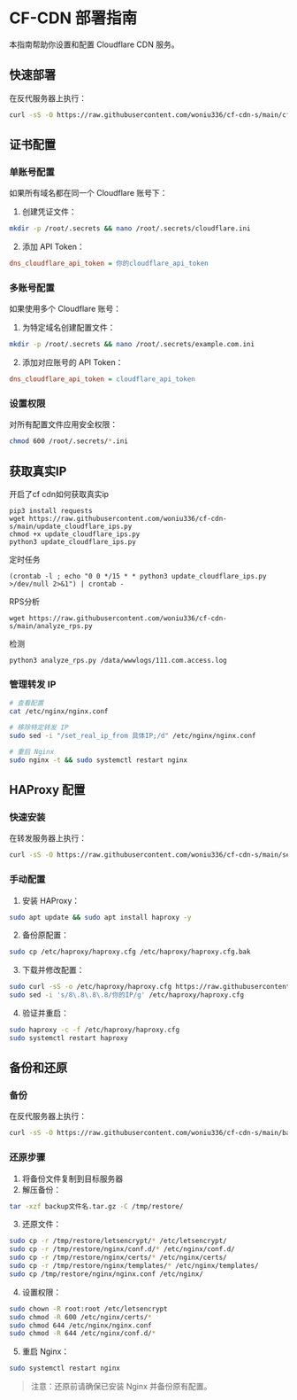 # CF-CDN 部署指南

本指南帮助你设置和配置 Cloudflare CDN 服务。


## 快速部署

在反代服务器上执行：

```bash
curl -sS -O https://raw.githubusercontent.com/woniu336/cf-cdn-s/main/cf-cdn-s.sh && chmod +x cf-cdn-s.sh && ./cf-cdn-s.sh
```

## 证书配置

### 单账号配置
如果所有域名都在同一个 Cloudflare 账号下：

1. 创建凭证文件：
```bash
mkdir -p /root/.secrets && nano /root/.secrets/cloudflare.ini
```

2. 添加 API Token：
```ini
dns_cloudflare_api_token = 你的cloudflare_api_token
```

### 多账号配置
如果使用多个 Cloudflare 账号：

1. 为特定域名创建配置文件：
```bash
mkdir -p /root/.secrets && nano /root/.secrets/example.com.ini
```

2. 添加对应账号的 API Token：
```ini
dns_cloudflare_api_token = cloudflare_api_token
```

### 设置权限
对所有配置文件应用安全权限：
```bash
chmod 600 /root/.secrets/*.ini
```

## 获取真实IP

开启了cf cdn如何获取真实ip

```
pip3 install requests
wget https://raw.githubusercontent.com/woniu336/cf-cdn-s/main/update_cloudflare_ips.py
chmod +x update_cloudflare_ips.py
python3 update_cloudflare_ips.py
```

定时任务

```
(crontab -l ; echo "0 0 */15 * * python3 update_cloudflare_ips.py >/dev/null 2>&1") | crontab -
```

RPS分析

```
wget https://raw.githubusercontent.com/woniu336/cf-cdn-s/main/analyze_rps.py
```

检测

```
python3 analyze_rps.py /data/wwwlogs/111.com.access.log
```

### 管理转发 IP
```bash
# 查看配置
cat /etc/nginx/nginx.conf

# 移除特定转发 IP
sudo sed -i "/set_real_ip_from 具体IP;/d" /etc/nginx/nginx.conf

# 重启 Nginx
sudo nginx -t && sudo systemctl restart nginx
```



## HAProxy 配置

### 快速安装
在转发服务器上执行：
```bash
curl -sS -O https://raw.githubusercontent.com/woniu336/cf-cdn-s/main/setup_haproxy.sh && chmod +x setup_haproxy.sh && ./setup_haproxy.sh
```

### 手动配置
1. 安装 HAProxy：
```bash
sudo apt update && sudo apt install haproxy -y
```

2. 备份原配置：
```bash
sudo cp /etc/haproxy/haproxy.cfg /etc/haproxy/haproxy.cfg.bak
```

3. 下载并修改配置：
```bash
sudo curl -sS -o /etc/haproxy/haproxy.cfg https://raw.githubusercontent.com/woniu336/cf-cdn-s/main/haproxy.cfg
sudo sed -i 's/8\.8\.8\.8/你的IP/g' /etc/haproxy/haproxy.cfg
```

4. 验证并重启：
```bash
sudo haproxy -c -f /etc/haproxy/haproxy.cfg
sudo systemctl restart haproxy
```

## 备份和还原

### 备份
在反代服务器上执行：
```bash
curl -sS -O https://raw.githubusercontent.com/woniu336/cf-cdn-s/main/backup-nginx-ssl.sh && chmod +x backup-nginx-ssl.sh && ./backup-nginx-ssl.sh
```

### 还原步骤
1. 将备份文件复制到目标服务器
2. 解压备份：
```bash
tar -xzf backup文件名.tar.gz -C /tmp/restore/
```

3. 还原文件：
```bash
sudo cp -r /tmp/restore/letsencrypt/* /etc/letsencrypt/
sudo cp -r /tmp/restore/nginx/conf.d/* /etc/nginx/conf.d/
sudo cp -r /tmp/restore/nginx/certs/* /etc/nginx/certs/
sudo cp -r /tmp/restore/nginx/templates/* /etc/nginx/templates/
sudo cp /tmp/restore/nginx/nginx.conf /etc/nginx/
```

4. 设置权限：
```bash
sudo chown -R root:root /etc/letsencrypt
sudo chmod -R 600 /etc/nginx/certs/*
sudo chmod 644 /etc/nginx/nginx.conf
sudo chmod -R 644 /etc/nginx/conf.d/*
```

5. 重启 Nginx：
```bash
sudo systemctl restart nginx
```

> 注意：还原前请确保已安装 Nginx 并备份原有配置。
